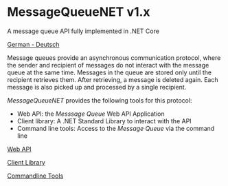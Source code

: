 # MessageQueueNET v1.x

A message queue API fully implemented in .NET Core

[German - Deutsch](./doc/README_de.md)

Message queues provide an asynchronous communication protocol, where the sender and recipient of messages do not interact with the message queue at the same time.
Messages in the queue are stored only until the recipient retrieves them. After retrieving, a message is deleted again.
Each message is also picked up and processed by a single recipient.

*MessageQueueNET* provides the following tools for this protocol:

* Web API: the *Messsage Queue* Web API Application
* Client library: A .NET Standard Library to interact with the API
* Command line tools: Access to the *Message Queue* via the command line

[Web API](./doc/api/api_en.md)

[Client Library](./doc/client/client_en.md)

[Commandline Tools](./doc/console/tools_en.md)